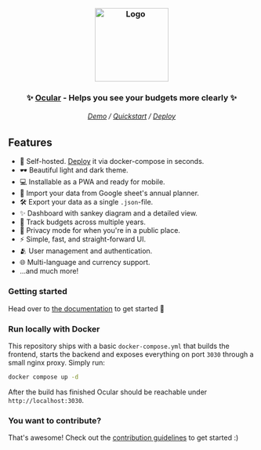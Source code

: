 <br/>

<h3 align="center">
  <img src="https://github.com/simonwep/ocular/assets/30767528/2cbd76cd-adfb-4183-a69a-15784c4dccb6" alt="Logo" height="150">
</h3>


<h3 align="center">
  ✨ <a href="https://simonwep.github.io/ocular">Ocular</a> - Helps you see your budgets more clearly ✨
</h3>

<h6 align="center">
  <a href="https://ocular.reinisch.io#demo">Demo</a> /
  <a href="https://simonwep.github.io/ocular/pages/quickstart">Quickstart</a> /
  <a href="https://simonwep.github.io/ocular/pages/deploy">Deploy</a>
</h6>

## Features

- 🦾 Self-hosted. [Deploy](https://github.com/simonwep/ocular-docker) it via docker-compose in seconds.
- 🕶️ Beautiful light and dark theme.
- 💻 Installable as a PWA and ready for mobile.
- 🔼 Import your data from Google sheet's annual planner.
- 🛠️ Export your data as a single `.json`-file.
- ✨ Dashboard with sankey diagram and a detailed view.
- 🎇 Track budgets across multiple years.
- 🙈 Privacy mode for when you're in a public place.
- ⚡️ Simple, fast, and straight-forward UI.
- 🫂 User management and authentication.
- 🌐 Multi-language and currency support.
- ...and much more!

### Getting started

Head over to [the documentation](https://simonwep.github.io/ocular) to get started 🚀

### Run locally with Docker

This repository ships with a basic `docker-compose.yml` that builds the frontend,
starts the backend and exposes everything on port `3030` through a small nginx
proxy. Simply run:

```sh
docker compose up -d
```

After the build has finished Ocular should be reachable under
`http://localhost:3030`.

### You want to contribute?

That's awesome! Check out the [contribution guidelines](./.github/CONTRIBUTING.md) to get started :)
